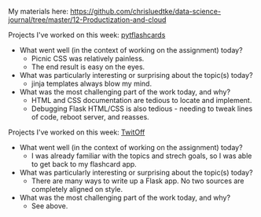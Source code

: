 My materials here: https://github.com/chrisluedtke/data-science-journal/tree/master/12-Productization-and-cloud

Projects I've worked on this week:
[pytflashcards](https://github.com/chrisluedtke/pyflashcards)
- What went well (in the context of working on the assignment) today?
    * Picnic CSS was relatively painless.
    * The end result is easy on the eyes.
- What was particularly interesting or surprising about the topic(s) today?
    * jinja templates always blow my mind.
- What was the most challenging part of the work today, and why?
    * HTML and CSS documentation are tedious to locate and implement.
    * Debugging Flask HTML/CSS is also tedious - needing to tweak lines of code, reboot server, and reasses. 

Projects I've worked on this week:
[TwitOff](https://github.com/chrisluedtke/TwitOff)
- What went well (in the context of working on the assignment) today?
    * I was already familiar with the topics and strech goals, so I was able to get back to my flashcard app.
- What was particularly interesting or surprising about the topic(s) today?
    * There are many ways to write up a Flask app. No two sources are completely aligned on style.
- What was the most challenging part of the work today, and why?
    * See above.
